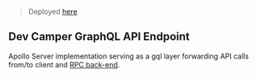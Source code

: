 > Deployed [here](http://dev-camper-rrg.herokuapp.com/graphql)

## **Dev Camper GraphQL API Endpoint**

Apollo Server implementation serving as a gql layer forwarding API calls from/to client and [RPC back-end](https://github.com/ritwikvd/dev-camper-rpc-api).
